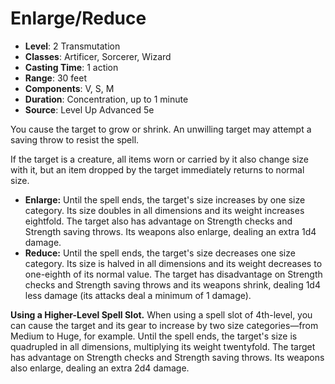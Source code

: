 # Enlarge/Reduce

- **Level**: 2 Transmutation
- **Classes**: Artificer, Sorcerer, Wizard
- **Casting Time**: 1 action
- **Range**: 30 feet
- **Components**: V, S, M
- **Duration**: Concentration, up to 1 minute
- **Source**: Level Up Advanced 5e

You cause the target to grow or shrink. An unwilling target may attempt a saving throw to resist the spell.

If the target is a creature, all items worn or carried by it also change size with it, but an item dropped by the target immediately returns to normal size.

* **Enlarge:** Until the spell ends, the target's size increases by one size category. Its size doubles in all dimensions and its weight increases eightfold. The target also has advantage on Strength checks and Strength saving throws. Its weapons also enlarge, dealing an extra 1d4 damage.
* **Reduce:** Until the spell ends, the target's size decreases one size category. Its size is halved in all dimensions and its weight decreases to one-eighth of its normal value. The target has disadvantage on Strength checks and Strength saving throws and its weapons shrink, dealing 1d4 less damage (its attacks deal a minimum of 1 damage).

**Using a Higher-Level Spell Slot.** When using a spell slot of 4th-level, you can cause the target and its gear to increase by two size categories—from Medium to Huge, for example. Until the spell ends, the target's size is quadrupled in all dimensions, multiplying its weight twentyfold. The target has advantage on Strength checks and Strength saving throws. Its weapons also enlarge, dealing an extra 2d4 damage.
